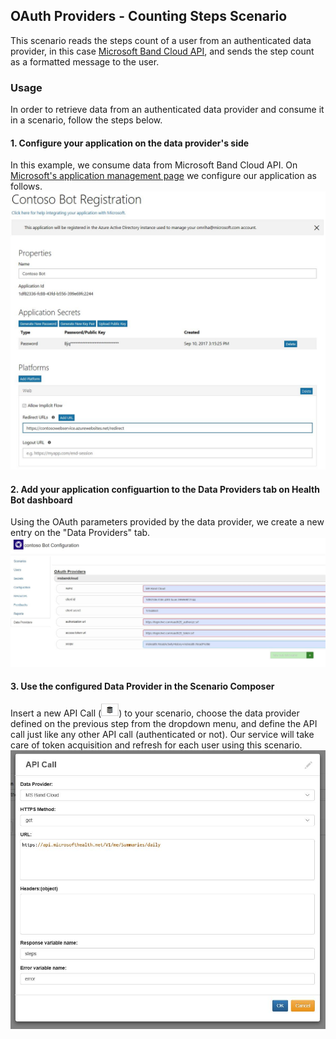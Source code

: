 ## OAuth Providers - Counting Steps Scenario

This scenario reads the steps count of a user from an authenticated data provider, in this case [Microsoft Band Cloud API](https://developer.microsoftband.com/cloudAPI), and sends the step count as a formatted message to the user.

### Usage
In order to retrieve data from an authenticated data provider and consume it in a scenario, follow the steps below.

#### 1. Configure your application on the data provider's side
In this example, we consume data from Microsoft Band Cloud API. On [Microsoft's application management page](https://account.live.com/developers/applications) we configure our application as follows.
![](images/readme1.JPG "Application configuration")

#### 2. Add your application configuartion to the Data Providers tab on Health Bot dashboard
Using the OAuth parameters provided by the data provider, we create a new entry on the "Data Providers" tab.
![](images/readme2.JPG "Data Provider configuration")

#### 3. Use the configured Data Provider in the Scenario Composer
Insert a new API Call (![](images/readme3.JPG "Insert API Call")) to your scenario, choose the data provider defined on the previous step from the dropdown menu, and define the API call just like any other API call (authenticated or not). Our service will take care of token acquisition and refresh for each user using this scenario.
![](images/readme4.JPG "Data Provider configuration")
